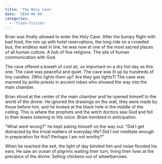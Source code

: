 ```yaml
---
title: 'The Holy Cave'
date: '2014-04-06'
categories:
  - 'flash-fiction'
---
```


Brian was finally allowed to enter the Holy Cave. After the bumpy flight with
bad food, the mix up with hotel reservations, the long ride on a crowded bus,
the endless wait in line, he was now at one of the most sacred places of all
human culture. A hub of five religions. The site of human communication with
God.

<!-- truncate -->

The cave offered a breath of cool air, so important on a dry hot day as this
one. The cave was peaceful and quiet. The cave was lit up by hundreds of tiny
candles. (Who lights them up? Are they gas lights?) The cave was manned by
polite priests in ancient robes who showed the way into the main chamber.

Brian stood at the center of the main chamber and he opened himself to the world
of the divine. He ignored the drawings on the wall, they were made by those
before him, and he looked at the black hole in the middle of the ceiling. This
is where the prophets and the witch doctors saw God and fell to their knees
listening to His voice. Brian trembled in anticipation.

"What went wrong?" he kept asking himself on the way out. "Did I get distracted
by the trivial matters of everyday life? Did I not meditate enough in
preparation for this? Perhaps I am not worthy?"

When he reached the exit, the light of day blinded him and noise flooded his
ears. He saw an ocean of pilgrims waiting their turn, living their lives at the
precipice of the divine. Selling chickens out of wheelbarrows.
